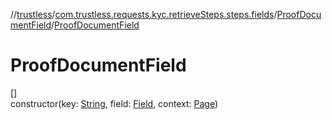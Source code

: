 //[trustless](../../../index.md)/[com.trustless.requests.kyc.retrieveSteps.steps.fields](../index.md)/[ProofDocumentField](index.md)/[ProofDocumentField](-proof-document-field.md)

# ProofDocumentField

[]\
constructor(key: [String](https://kotlinlang.org/api/latest/jvm/stdlib/kotlin/-string/index.html), field: [Field](../../com.trustless.requests.kyc.retrieveSteps/-field/index.md), context: [Page](../../com.trustless.requests.kyc.retrieveSteps.steps/-page/index.md))
